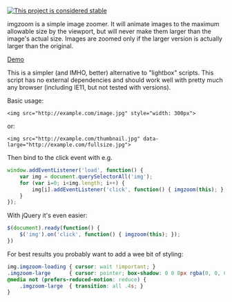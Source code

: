 [![This project is considered stable](https://img.shields.io/badge/Status-stable-green.svg)](https://arp242.net/status/stable)

imgzoom is a simple image zoomer. It will animate images to the maximum
allowable size by the viewport, but will never make them larger than the image's
actual size. Images are zoomed only if the larger version is actually larger
than the original.

[Demo](https://arp242.github.io/imgzoom/example.html)

This is a simpler (and IMHO, better) alternative to "lightbox" scripts. This
script has no external dependencies and should work well with pretty much any
browser (including IE11, but not tested with versions).

Basic usage:

    <img src="http://example.com/image.jpg" style="width: 300px">

or:

    <img src="http://example.com/thumbnail.jpg" data-large="http://example.com/fullsize.jpg">

Then bind to the click event with e.g.

```javascript
window.addEventListener('load', function() {
    var img = document.querySelectorAll('img');
    for (var i=0; i<img.length; i++) {
        img[i].addEventListener('click', function() { imgzoom(this); }, false);
    }
});
```

With jQuery it's even easier:

```javascript
$(document).ready(function() {
    $('img').on('click', function() { imgzoom(this); });
})
```

For best results you probably want to add a wee bit of styling:

```css
img.imgzoom-loading { cursor: wait !important; }
.imgzoom-large      { cursor: pointer; box-shadow: 0 0 8px rgba(0, 0, 0, .3); }
@media not (prefers-reduced-motion: reduce) {
    .imgzoom-large  { transition: all .4s; }
}
```
